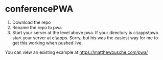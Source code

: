 # conferencePWA

1. Download the repo
2. Rename the repo to pwa
3. Start your server at the level above pwa. If your directory is c:\apps\pwa start your server at c:\apps. Sorry, but his was the easiest way for me to get this working when pushed live.

You can view an existing example at https://matthewbusche.com/pwa/
